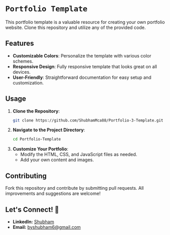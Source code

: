 # `Portfolio Template`

This portfolio template is a valuable resource for creating your own portfolio website. Clone this repository and utilize any of the provided code.

## Features

- **Customizable Colors**: Personalize the template with various color schemes.
- **Responsive Design**: Fully responsive template that looks great on all devices.
- **User-Friendly**: Straightforward documentation for easy setup and customization.

## Usage

1. **Clone the Repository**:
    ```bash
    git clone https://github.com/ShubhamMca88/Portfolio-3-Template.git
    ```
2. **Navigate to the Project Directory**:
    ```bash
    cd Portfolio-Template
    ```
3. **Customize Your Portfolio**:
    - Modify the HTML, CSS, and JavaScript files as needed.
    - Add your own content and images.

## Contributing

Fork this repository and contribute by submitting pull requests. All improvements and suggestions are welcome!

## Let's Connect! 🤝

* **LinkedIn:** [Shubham](https://www.linkedin.com/in/shubhammca88/)
* **Email:** [byshubham6@gmail.com](mailto:byshubham6@gmail.com)
